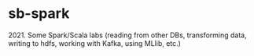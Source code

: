 # sb-spark
2021\. Some Spark/Scala labs (reading from other DBs, transforming data, writing to hdfs, working with Kafka, using MLlib, etc.)
